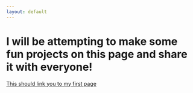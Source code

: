 ```yaml
---
layout: default
---
```


# I will be attempting to make some fun projects on this page and share it with everyone!

[This should link you to my first page]("/first.md")

